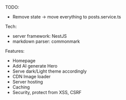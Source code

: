 TODO:
- Remove state -> move everything to posts.service.ts

Tech:

- server framework: NestJS
- markdown parser: commonmark

Features:

- Homepage
- Add AI generate Hero
- Serve dark/Light theme accordingly
- CDN Image loader
- Server hosting
- Caching
- Security, protect from XSS, CSRF
